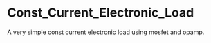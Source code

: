 # Const_Current_Electronic_Load
A very simple const current electronic load using mosfet and opamp.
